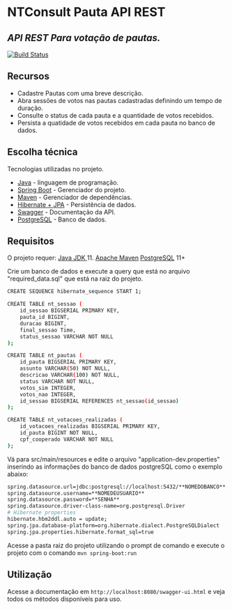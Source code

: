 # NTConsult Pauta API REST
## _API REST Para votação de pautas._

[![Build Status](https://travis-ci.org/joemccann/dillinger.svg?branch=master)]()

## Recursos

- Cadastre Pautas com uma breve descrição.
- Abra sessões de votos nas pautas cadastradas definindo um tempo de duração.
- Consulte o status de cada pauta e a quantidade de votos recebidos.
- Persista a quatidade de votos recebidos em cada pauta no banco de dados.
## Escolha técnica

Tecnologias utilizadas no projeto.

- [Java](https://docs.oracle.com/en/java/) - linguagem de programação.
- [Spring Boot](https://spring.io/projects/spring-boot) - Gerenciador do projeto.
- [Maven](https://maven.apache.org/) - Gerenciador de dependências.
- [Hibernate + JPA](https://hibernate.org/) - Persistência de dados.
- [Swagger](https://swagger.io/) - Documentação da API.
- [PostgreSQL](https://www.postgresql.org/) - Banco de dados.

## Requisitos

O projeto requer:
[Java JDK ](https://www.oracle.com/br/java/technologies/javase-jdk11-downloads.html) 11.
[Apache Maven](https://maven.apache.org/)
[PostgreSQL](https://www.postgresql.org/download/) 11+

Crie um banco de dados e execute a query que está no arquivo "required_data.sql" que está na raiz do projeto.

```sh
CREATE SEQUENCE hibernate_sequence START 1;

CREATE TABLE nt_sessao (
	id_sessao BIGSERIAL PRIMARY KEY,
	pauta_id BIGINT,
	duracao BIGINT,
	final_sessao Time,
	status_sessao VARCHAR NOT NULL
);

CREATE TABLE nt_pautas (
	id_pauta BIGSERIAL PRIMARY KEY,
	assunto VARCHAR(50) NOT NULL,
	descricao VARCHAR(100) NOT NULL,
	status VARCHAR NOT NULL,
	votos_sim INTEGER,
	votos_nao INTEGER,
	id_sessao BIGSERIAL REFERENCES nt_sessao(id_sessao)
);

CREATE TABLE nt_votacoes_realizadas (
	id_votacoes_realizadas BIGSERIAL PRIMARY KEY,
	id_pauta BIGINT NOT NULL,
	cpf_cooperado VARCHAR NOT NULL
);
```

Vá para src/main/resources e edite o arquivo "application-dev.properties" inserindo as informações do banco de dados postgreSQL como o exemplo abaixo:

```sh
spring.datasource.url=jdbc:postgresql://localhost:5432/**NOMEDOBANCO**
spring.datasource.username=**NOMEDEUSUARIO**
spring.datasource.password=**SENHA**
spring.datasource.driver-class-name=org.postgresql.Driver
# Hibernate properties
hibernate.hbm2ddl.auto = update;
spring.jpa.database-platform=org.hibernate.dialect.PostgreSQLDialect
spring.jpa.properties.hibernate.format_sql=true
```

Acesse a pasta raiz do projeto utilizando o prompt de comando e execute o projeto com o comando ```mvn spring-boot:run```

## Utilização

Acesse a documentação em ```http://localhost:8080/swagger-ui.html``` e veja todos os métodos disponíveis para uso.

